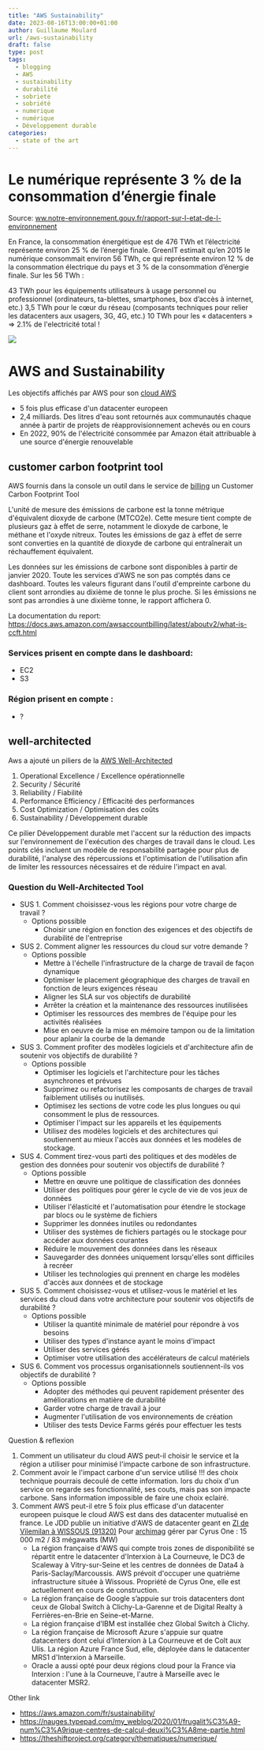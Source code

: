 ```yaml
---
title: "AWS Sustainability"
date: 2023-08-16T13:00:00+01:00
author: Guillaume Moulard
url: /aws-sustainability
draft: false
type: post
tags:
  - blogging
  - AWS
  - sustainability
  - durabilité
  - sobriete
  - sobriété 
  - numerique
  - numérique 
  - Développement durable
categories:
  - state of the art
---
```


# Le numérique représente 3 % de la consommation d’énergie finale

Source: [ww.notre-environnement.gouv.fr/rapport-sur-l-etat-de-l-environnement](https://www.notre-environnement.gouv.fr/rapport-sur-l-etat-de-l-environnement/themes-ree/pressions-exercees-par-les-modes-de-production-et-de-consommation/prelevements-de-ressources-naturelles/energie/article/numerique-et-consommation-energetique)

En France, la consommation énergétique est de 476 TWh et l’électricité représente environ 25 % de l’énergie finale.
GreenIT estimait qu’en 2015 le numérique consommait environ 56 TWh, ce qui représente environ 12 % de la consommation électrique du pays et 3 % de la consommation d’énergie finale.
Sur les 56 TWh :

43 TWh pour les équipements utilisateurs à usage personnel ou professionnel (ordinateurs, ta-blettes, smartphones, box d’accès à internet, etc.)
3,5 TWh pour le cœur du réseau (composants techniques pour relier les datacenters aux usagers, 3G, 4G, etc.)
10 TWh pour les « datacenters » => 2.1% de l'electricité total !

![](/img/2023/sus/r1-conso-energie-electronique-4b5ae.jpg)


# AWS and Sustainability

Les objectifs affichés par AWS pour son [cloud AWS](https://sustainability.aboutamazon.com/products-services/the-cloud)

- 5 fois plus efficase d'un datacenter europeen
- 2,4 milliards. Des litres d'eau sont retournés aux communautés chaque année à partir de projets de réapprovisionnement achevés ou en cours
- En 2022, 90% de l'électricité consommée par Amazon était attribuable à une source d'énergie renouvelable

## customer carbon footprint tool 

AWS fournis dans la console un outil dans le service de [billing]( https://console.aws.amazon.com/billing/) un Customer Carbon Footprint Tool 

L'unité de mesure des émissions de carbone est la tonne métrique d'équivalent dioxyde de carbone (MTCO2e). Cette mesure tient compte de plusieurs gaz à effet de serre, notamment le dioxyde de carbone, le méthane et l'oxyde nitreux. Toutes les émissions de gaz à effet de serre sont converties en la quantité de dioxyde de carbone qui entraînerait un réchauffement équivalent.

Les données sur les émissions de carbone sont disponibles à partir de janvier 2020. Toute les services d'AWS ne son pas comptés dans ce dashboard. Toutes les valeurs figurant dans l'outil d'empreinte carbone du client sont arrondies au dixième de tonne le plus proche. Si les émissions ne sont pas arrondies à une dixième tonne, le rapport affichera 0.

La documentation du report: https://docs.aws.amazon.com/awsaccountbilling/latest/aboutv2/what-is-ccft.html

### Services prisent en compte dans le dashboard:
- EC2
- S3

### Région prisent en compte :
- ? 

## well-architected
Aws a ajouté un piliers de la [AWS Well-Architected](https://aws.amazon.com/fr/architecture/well-architected/) 

1. Operational Excellence / Excellence opérationnelle
1. Security / Sécurité
1. Reliability / Fiabilité
1. Performance Efficiency / Efficacité des performances
1. Cost Optimization / Optimisation des coûts
1. Sustainability / Développement durable


Ce pilier Développement durable met l'accent sur la réduction des impacts sur l'environnement de l'exécution des charges de travail dans le cloud. Les points clés incluent un modèle de responsabilité partagée pour plus de durabilité, l'analyse des répercussions et l'optimisation de l'utilisation afin de limiter les ressources nécessaires et de réduire l'impact en aval.  

### Question du Well-Architected Tool
- SUS 1. Comment choisissez-vous les régions pour votre charge de travail ?
    - Options possible
        -   Choisir une région en fonction des exigences et des objectifs de durabilité de l'entreprise
- SUS 2. Comment aligner les ressources du cloud sur votre demande ?
    - Options possible
        - Mettre à l'échelle l'infrastructure de la charge de travail de façon
        dynamique
        - Optimiser le placement géographique des charges de travail en fonction
        de leurs exigences réseau
        - Aligner les SLA sur vos objectifs de durabilité
        - Arrêter la création et la maintenance des ressources inutilisées
        - Optimiser les ressources des membres de l'équipe pour les activités réalisées
        - Mise en oeuvre de la mise en mémoire tampon ou de la limitation pour aplanir la courbe de la demande
- SUS 3. Comment profiter des modèles logiciels et d'architecture afin de soutenir vos objectifs de durabilité ?
    - Options possible
        - Optimiser les logiciels et l'architecture pour les tâches asynchrones et prévues
        - Supprimez ou refactorisez les composants de charges de travail faiblement utilisés ou inutilisés.
        - Optimisez les sections de votre code les plus longues ou qui consomment le plus de ressources.
        - Optimiser l'impact sur les appareils et les équipements
        - Utilisez des modèles logiciels et des architectures qui soutiennent au mieux l'accès aux données et les modèles de stockage.
- SUS 4. Comment tirez-vous parti des politiques et des modèles de gestion des données pour soutenir vos objectifs de durabilité ?
    - Options possible
        - Mettre en œuvre une politique de classification des données
        - Utiliser des politiques pour gérer le cycle de vie de vos jeux de données 
        - Utiliser l'élasticité et l'automatisation pour étendre le stockage par blocs ou le système de fichiers
        - Supprimer les données inutiles ou redondantes
        - Utiliser des systèmes de fichiers partagés ou le stockage pour accéder aux données courantes
        - Réduire le mouvement des données dans les réseaux
        - Sauvegarder des données uniquement lorsqu'elles sont difficiles à recréer
        - Utiliser les technologies qui prennent en charge les modèles d'accès aux données et de stockage
- SUS 5. Comment choisissez-vous et utilisez-vous le matériel et les services du cloud dans votre architecture pour soutenir vos objectifs de durabilité ?
    - Options possible
        - Utiliser la quantité minimale de matériel pour répondre à vos besoins
        - Utiliser des types d'instance ayant le moins d'impact
        - Utiliser des services gérés
        - Optimiser votre utilisation des accélérateurs de calcul matériels
- SUS 6. Comment vos processus organisationnels soutiennent-ils vos objectifs de durabilité ?
    - Options possible
        - Adopter des méthodes qui peuvent rapidement présenter des améliorations en matière de durabilité
        - Garder votre charge de travail à jour
        - Augmenter l'utilisation de vos environnements de création
        - Utiliser des tests Device Farms gérés pour effectuer les tests



Question & reflexion

1. Comment un utilisateur du cloud AWS peut-il choisir le service et la région a utiliser pour minimisé l'impacte carbone de son infrastructure. 
1. Comment avoir le l'impact carbone d'un service utilisé !!! des choix technique pourrais decoulé de cette information. lors du choix d'un service on regarde ses fonctionnalité, ses couts, mais pas son impacte carbone. Sans information impossible de faire une choix eclairé. 
1. Comment AWS peut-il etre 5 foix plus efficase d'un datacenter europeen puisque le cloud AWS est dans des datacenter mutualisé en france. Le JDD publie un initiative d'AWS de datacenter geant en [ZI de Vilemilan à WISSOUS (91320)](https://www.journaldunet.com/web-tech/cloud/1515711-exclu-jdn-le-projet-secret-du-data-center-geant-d-amazon-en-ile-de-france-devoile/)
Pour [archimag](https://www.archimag.com/univers-data/2023/04/12/datacenter-ou-sont-cachees-installations-qui-font-tourner-france) gérer par Cyrus One : 15 000 m2 / 83 mégawatts (MW) 
    - La région française d'AWS qui compte trois zones de disponibilité se répartit entre le datacenter d'Interxion à La Courneuve, le DC3 de Scaleway à Vitry-sur-Seine et les centres de données de Data4 à Paris-Saclay/Marcoussis. AWS prévoit d'occuper une quatrième infrastructure située à Wissous. Propriété de Cyrus One, elle est actuellement en cours de construction.
    - La région française de Google s’appuie sur trois datacenters dont ceux de Global Switch à Clichy-La-Garenne et de Digital Realty à Ferrières-en-Brie en Seine-et-Marne.
    - La région française d’IBM est installée chez Global Switch à Clichy.
    - La région française de Microsoft Azure s'appuie sur quatre datacenters dont celui d’Interxion à La Courneuve et de Colt aux Ulis. La région Azure France Sud, elle, déployée dans le datacenter MRS1 d'Interxion à Marseille.
    - Oracle a aussi opté pour deux régions cloud pour la France via Interxion : l'une à la Courneuve, l'autre à Marseille avec le datacenter MSR2.


Other link

- https://aws.amazon.com/fr/sustainability/
- https://nauges.typepad.com/my_weblog/2020/01/frugalit%C3%A9-num%C3%A9rique-centres-de-calcul-deuxi%C3%A8me-partie.html
- https://theshiftproject.org/category/thematiques/numerique/


